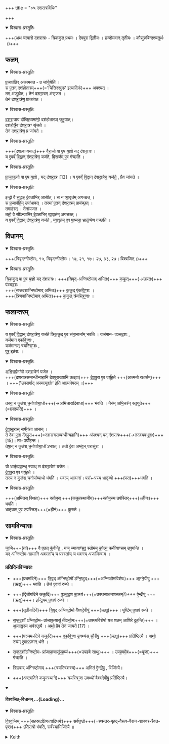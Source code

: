 +++
title = "०५ दशरात्रविधिः"

+++

<details open><summary>विश्वास-प्रस्तुतिः</summary>

+++(अथ चत्वारो दशरात्राः - त्रिककुत् प्रथमः । देवपुरा द्वितीयः । छन्दोमवान् तृतीयः । कौसुरुबिन्दश्चतुर्थः ।)+++
</details>



## फलम्

<details open><summary>विश्वास-प्रस्तुतिः</summary>

प्र॒जाप॑तिर् अकामयत - प्र जा॑ये॒येति॑ ।  
स ए॒तन् दश॑होतारम्+++(='चित्तिस्स्रुक्' इत्यादिकं)+++ अपश्यत् ।  
तम् अ॑जुहो॒त् । तेन॑ दशरा॒त्रम् अ॑सृजत ।  
तेन॑ दशरा॒त्रेण॒ प्राजा॑यत ।
</details>
<details open><summary>विश्वास-प्रस्तुतिः</summary>

द॒श॒रा॒त्राय॑ दीख्षि॒ष्यमा॑णो॒ दश॑होतारञ् जुहुयात्।  
दश॑होत्रै॒व द॑शरा॒त्रꣳ सृ॑जते ।  
तेन॑ दशरा॒त्रेण॒ प्र जा॑यते ।
</details>
<details open><summary>विश्वास-प्रस्तुतिः</summary>

+++(दशत्वान्वयाद्)+++ वैरा॒जो वा ए॒ष य॒ज्ञो यद् द॑शरा॒त्रः ।  
य ए॒वव्ँ वि॒द्वान् द॑शरा॒त्रेण॒ यज॑ते, वि॒राज॑म् ए॒व ग॑च्छति ।
</details>
<details open><summary>विश्वास-प्रस्तुतिः</summary>

प्रा॒जा॒प॒त्यो वा ए॒ष य॒ज्ञो , यद् द॑शरा॒त्रः [13] ।
य ए॒वव्ँ वि॒द्वान् द॑शरा॒त्रेण॒ यज॑ते॒ , प्रैव जा॑यते ।
</details>
<details open><summary>विश्वास-प्रस्तुतिः</summary>

इन्द्रो॒ वै स॒दृङ् दे॒वता॑भिर् आसीत् । स न व्या॒वृत॑म् अगच्छत् ।  
स प्र॒जाप॑ति॒म् उपा॑धावत् । तस्मा॑ ए॒तन् द॑शरा॒त्रम् प्राय॑च्छ॒त् ।  
तमाह॑रत् । तेना॑यजत ।  
ततो॒ वै सो᳚ऽन्याभि॑र् दे॒वता॑भिर् व्या॒वृत॑म् अगच्छत् ।  
य ए॒वव्ँ वि॒द्वान् द॑शरा॒त्रेण॒ यज॑ते , व्या॒वृत॑म् ए॒व पा॒प्मना॒ भ्रातृ॑व्येण गच्छति ।
</details>




## विधानम्

<details open><summary>विश्वास-प्रस्तुतिः</summary>

+++(त्रिवृदग्नीष्टोमः, १५, त्रिवृदग्नीष्टोमः। १७, २१, १७। २७, ३३, २७। विश्वजित्।)+++
</details>
<details open><summary>विश्वास-प्रस्तुतिः</summary>

त्रि॒क॒कुद् वा ए॒ष य॒ज्ञो यद् द॑शरात्रः।
+++(त्रिवृद्-अग्निष्टोमाव् अभितः)+++ क॒कुत्+++(→उन्नतः)+++ प॑ञ्चद॒शः।  
+++(सप्तदशाग्निष्टोमाव् अभितः)+++ क॒कुद् ए॑कवि॒ꣳ॒शः ।  
+++(त्रिणवाग्निष्टोमाव् अभितः)+++ क॒कुत् त्र॑यस्त्रि॒ꣳ॒शः ।
</details>



## फलान्तरम्

<details open><summary>विश्वास-प्रस्तुतिः</summary>

य ए॒वव्ँ वि॒द्वान् द॑शरा॒त्रेण॒ यज॑ते त्रिक॒कुद् ए॒व स॑मा॒नाना᳚म् भवति ।
यज॑मानᳶ पञ्चद॒शः ,  
यज॑मान एकवि॒ꣳ॒शः ,  
यज॑मानस् त्रयस्त्रि॒ꣳ॒शः ,  
पुर॒ इत॑राः ।
</details>
<details open><summary>विश्वास-प्रस्तुतिः</summary>

अ॒भि॒च॒र्य॒मा॑णो दशरा॒त्रेण॑ यजेत ।  
+++(दशरात्रसम्बन्धीन्यहानि देवपुराख्यानि ऊढ्वा)+++ दे॒व॒पु॒रा ए॒व पर्यू॑हते +++(आत्मनो रक्षार्थम्)+++ । +++('उपसर्गाद् अस्यत्यूह्योः' इति आत्मनेपदम् ।)+++
</details>
<details open><summary>विश्वास-प्रस्तुतिः</summary>

तस्य॒ न कुत॑श् च॒नोपा᳚व्या॒धो+++(→अभिचारादिबाधा)+++ भ॑वति ।
नैन॑म् अभि॒चर᳚न् स्तृणुते+++(=छादयति)+++ ।
</details>
<details open><summary>विश्वास-प्रस्तुतिः</summary>

दे॒वा॒सु॒रास् सय्ँय॑त्ता आसन् ।  
ते दे॒वा ए॒ता दे॑वपु॒रा+++(=दशरात्रसम्बन्धीन्यहानि)+++ अ॑पश्य॒न् यद् द॑शरा॒त्रः+++(→तदवयवभूताः)+++ [15]।
ताᳶ पर्यौ॑हन्त ।  
तेषा॒न् न कुत॑श् च॒नोपा᳚व्या॒धो॑ ऽभवत् ।
ततो॑ दे॒वा अभ॑व॒न् परासु॑राः ।
</details>
<details open><summary>विश्वास-प्रस्तुतिः</summary>

यो भ्रातृ॑व्यवा॒न्थ् स्याथ् स द॑शरा॒त्रेण॑ यजेत ।  
दे॒व॒पु॒रा ए॒व पर्यू॑हते ।  
तस्य॒ न कुत॑श् च॒नोपा᳚व्या॒धो भ॑वति ।
भव॑त्य् आ॒त्मना॑। परा᳚+अस्य॒ भ्रातृ॑व्यो +++(परा)+++भवति ।
</details>
<details open><summary>विश्वास-प्रस्तुतिः</summary>

+++(अभितस् स्थितः)+++ स्तोम॒स् +++(ककुत्स्थानीय)+++स्तोम॒स्य उप॑स्तिर्+++(=हीनः)+++ भवति ।  
भ्रातृ॑व्यम् ए॒व उप॑स्तिङ्+++(=हीनं)+++ कुरुते ।
</details>



## सामविन्यासः

<details open><summary>विश्वास-प्रस्तुतिः</summary>

जा॒मि+++(तां)+++ वै ए॒तत् कु॑र्वन्ति॒ , यज् ज्यायाꣳ॑स॒ꣵ॒ स्तोम॑म् उ॒पेत्य॒ कनी॑याꣳसम् उप॒यन्ति ।  
यद् अ॑ग्निष्टोम-सा॒मानि अ॒वस्ता᳚च् च प॒रस्ता᳚च् च॒ भव॒न्त्य् अजा॑मित्वाय ।
</details>



### प्रतिदिनविन्यासः
- +++(प्रथमदिने)+++ त्रि॒वृद् अ॑ग्निष्टो॒मो᳚ ऽग्नि॒ष्टुद्+++(=अग्निष्टोमविशेषः)+++ आ॒ग्ने॒यीषु॑ +++(ऋक्षु)+++ भवति । तेज॑ ए॒वाव॑ रुन्धे ।
- +++(द्वितीयदिने ककुदि)+++ प॒ञ्च॒द॒श उ॒क्थ्य॑+++(=उक्थसाधनशस्त्रम्?)+++ ऐ॒न्द्रीषु॑  +++(ऋक्षु)+++। इन्द्रि॒यम् ए॒वाव॑ रुन्धे ।
- +++(तृतीयदिने)+++ त्रि॒वृद् अ॑ग्निष्टो॒मो वै᳚श्वदे॒वीषु॑  +++(ऋक्षु)+++। पुष्टि॑म् ए॒वाव॑ रुन्धे ।

- स॒प्त॒द॒शो᳚ ऽग्निष्टो॒मᳶ प्रा॑जाप॒त्यासु॑ तीव्रसो॒मः+++(=उक्थ्यविशेषो यत्र शतम् आशिरे दुहन्ति)+++ । अ॒न्नाद्य॒स्य अव॑रुद्ध्यै । अथो॒ प्रैव तेन॑ जायते [17] ।
- +++(पञ्चम-दिने ककुदि)+++ ए॒क॒वि॒ꣳ॒श उ॒क्थ्य॑स् सौ॒रीषु॒ +++(ऋक्षु)+++ प्रति॑ष्ठित्यै । अथो॒ रुच॑म् ए॒वाऽऽत्मन् ध॑त्ते ।
- स॒प्त॒द॒शो᳚ऽग्निष्टो॒मᳶ प्रा॑जाप॒त्यासू॑पह॒व्यः॑+++(=उपहवे साधुः)+++ । उपह॒वमे॒व+++(=पूजां)+++ ग॑च्छति ।

- त्रि॒ण॒वाव् अ॑ग्निष्टो॒माव् +++(त्रयस्त्रिंशस्य)+++ अ॒भित॑  ऐ॒न्द्रीषु॒ , विजि॑त्यै।
- +++(अष्टमदिने ककुत्स्थाने)+++ त्र॒य॒स्त्रि॒ꣳ॒श उ॒क्थ्यो॑ वैश्वदे॒वीषु॒ प्रति॑ष्ठित्यै।

<div class="js_include" includetitle="false" newlevelforh1="4" unfilled url="/vedAH_yajuH/taittirIyam/sArasvata-vibhAgaH/saMhitA/brAhmaNam/sarva-prastutiH/7/1/10_pancharAtravidhiH/vishvajit-vidhAnam.md">
<details open><summary><h4>विश्वजित्-विधानम् ...{Loading}...</h4></summary>
<details open><summary>विश्वास-प्रस्तुतिः</summary>

वि॒श्व॒जिथ् +++(सहस्रदक्षिणत्वादिधर्मः)+++ सर्व॑पृष्ठो+++(=रथन्तर-बृहद्-वैरूप-वैराज-शाक्वर-रैवत-पृष्ठः)+++ ऽतिरा॒त्रो भ॑वति॒, सर्व॑स्या॒भिजि॑त्यै ॥ 
</details>
<details><summary>Keith</summary>

There is a Viśvajit Atiratra, with all the Prstha (Stotras), for the winning of all.
</details>
</details>
</div>
